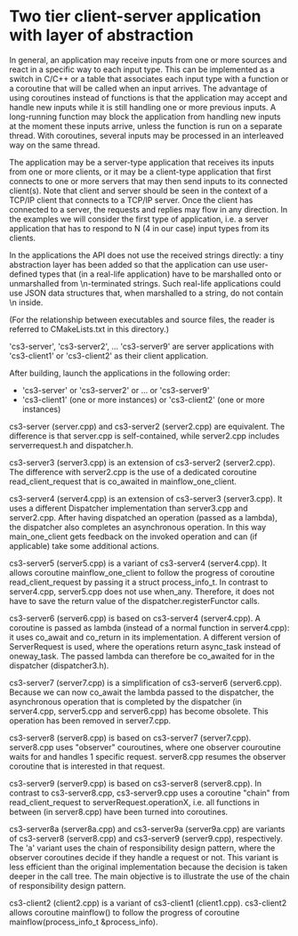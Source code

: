 # Two tier client-server application with layer of abstraction

In general, an application may receive inputs from one or more sources and react in a specific way to each input type.
This can be implemented as a switch in C/C++ or a table that associates each input type with a function or a coroutine
that will be called when an input arrives.
The advantage of using coroutines instead of functions is that the application may accept and handle new inputs
while it is still handling one or more previous inputs.
A long-running function may block the application from handling new inputs at the moment these inputs arrive,
unless the function is run on a separate thread.
With coroutines, several inputs may be processed in an interleaved way on the same thread.

The application may be a server-type application that receives its inputs from one or more clients,
or it may be a client-type application that first connects to one or more servers that may then send inputs to its connected client(s).
Note that client and server should be seen in the context of a TCP/IP client that connects to a TCP/IP server.
Once the client has connected to a server, the requests and replies may flow in any direction.
In the examples we will consider the first type of application,
i.e. a server application that has to respond to N (4 in our case) input types from its clients.

In the applications the API does not use the received strings directly: 
a tiny abstraction layer has been added so that the application can use user-defined types that 
(in a real-life application) have to be marshalled onto or unmarshalled from \n-terminated strings.
Such real-life applications could use JSON data structures that, when marshalled to a string, do not contain \n inside.

(For the relationship between executables and source files, the reader is referred to CMakeLists.txt in this directory.)

'cs3-server', 'cs3-server2', ... 'cs3-server9' are server applications with 'cs3-client1' or 'cs3-client2' as their client application.

After building, launch the applications in the following order:

* 'cs3-server' or 'cs3-server2' or ... or 'cs3-server9'
* 'cs3-client1' (one or more instances) or 'cs3-client2' (one or more instances)

cs3-server (server.cpp) and cs3-server2 (server2.cpp) are equivalent. 
The difference is that server.cpp is self-contained, while server2.cpp includes serverrequest.h and dispatcher.h.

cs3-server3 (server3.cpp) is an extension of cs3-server2 (server2.cpp).
The difference with server2.cpp is the use of a dedicated coroutine read_client_request that is co_awaited in mainflow_one_client.

cs3-server4 (server4.cpp) is an extension of cs3-server3 (server3.cpp).
It uses a different Dispatcher implementation than server3.cpp and server2.cpp. 
After having dispatched an operation (passed as a lambda), the dispatcher also completes an asynchronous operation. 
In this way main_one_client gets feedback on the invoked operation and can (if applicable) take some additional actions.

cs3-server5 (server5.cpp) is a variant of cs3-server4 (server4.cpp).
It allows coroutine mainflow_one_client to follow the progress of coroutine read_client_request by passing it a struct process_info_t.
In contrast to server4.cpp, server5.cpp does not use when_any.
Therefore, it does not have to save the return value of the dispatcher.registerFunctor calls.

cs3-server6 (server6.cpp) is based on cs3-server4 (server4.cpp).
A coroutine is passed as lambda (instead of a normal function in server4.cpp): it uses co_await and co_return in its implementation.
A different version of ServerRequest is used, where the operations return async_task<int> instead of oneway_task.
The passed lambda can therefore be co_awaited for in the dispatcher (dispatcher3.h).

cs3-server7 (server7.cpp) is a simplification of cs3-server6 (server6.cpp).
Because we can now co_await the lambda passed to the dispatcher,
the asynchronous operation that is completed by the dispatcher (in server4.cpp, server5.cpp and server6.cpp) has become obsolete.
This operation has been removed in server7.cpp.

cs3-server8 (server8.cpp) is based on cs3-server7 (server7.cpp).
server8.cpp uses "observer" couroutines, where one observer couroutine waits for and handles 1 specific request.
server8.cpp resumes the observer coroutine that is interested in that request.

cs3-server9 (server9.cpp) is based on cs3-server8 (server8.cpp).
In contrast to cs3-server8.cpp, cs3-server9.cpp uses a coroutine "chain" from read_client_request to serverRequest.operationX,
i.e. all functions in between (in server8.cpp) have been turned into coroutines.

cs3-server8a (server8a.cpp) and cs3-server9a (server9a.cpp) are variants of cs3-server8 (server8.cpp) and cs3-server9 (server9.cpp), respectively.
The 'a' variant uses the chain of responsibility design pattern, where the observer coroutines decide if they handle a request or not.
This variant is less efficient than the original implementation because the decision is taken deeper in the call tree.
The main objective is to illustrate the use of the chain of responsibility design pattern.

cs3-client2 (client2.cpp) is a variant of cs3-client1 (client1.cpp).
cs3-client2 allows coroutine mainflow() to follow the progress of coroutine mainflow(process_info_t &process_info).
